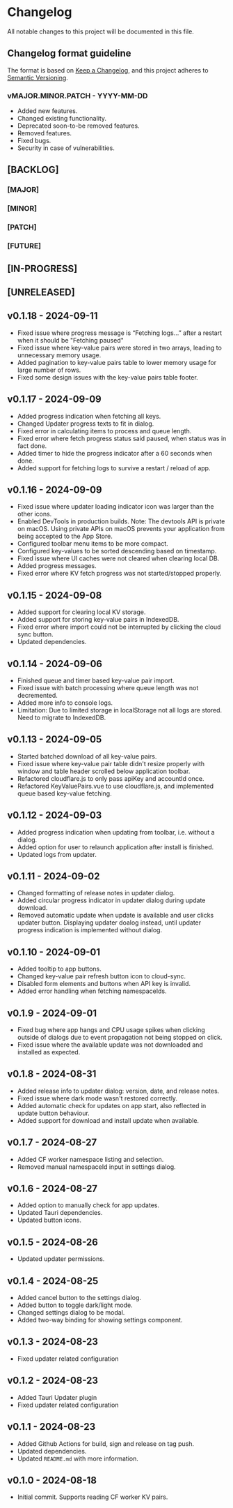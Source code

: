 # Changelog
All notable changes to this project will be documented in this file.

## Changelog format guideline
The format is based on [Keep a Changelog](https://keepachangelog.com/en/1.0.0/),
and this project adheres to [Semantic Versioning](https://semver.org/spec/v2.0.0.html).

### vMAJOR.MINOR.PATCH - YYYY-MM-DD

- Added new features.
- Changed existing functionality.
- Deprecated soon-to-be removed features.
- Removed features.
- Fixed bugs.
- Security in case of vulnerabilities.

## [BACKLOG]

### [MAJOR]

### [MINOR]

### [PATCH]

### [FUTURE]

## [IN-PROGRESS]

## [UNRELEASED]

## v0.1.18 - 2024-09-11
- Fixed issue where progress message is “Fetching logs...” after a restart when it should be "Fetching paused"
- Fixed issue where key-value pairs were stored in two arrays, leading to unnecessary memory usage.
- Added pagination to key-value pairs table to lower memory usage for large number of rows.
- Fixed some design issues with the key-value pairs table footer.

## v0.1.17 - 2024-09-09
- Added progress indication when fetching all keys.
- Changed Updater progress texts to fit in dialog.
- Fixed error in calculating items to process and queue length.
- Fixed error where fetch progress status said paused, when status was in fact done.
- Added timer to hide the progress indicator after a 60 seconds when done.
- Added support for fetching logs to survive a restart / reload of app.

## v0.1.16 - 2024-09-09
- Fixed issue where updater loading indicator icon was larger than the other icons.
- Enabled DevTools in production builds. Note: The devtools API is private on macOS. Using private APIs on macOS prevents your application from being accepted to the App Store.
- Configured toolbar menu items to be more compact.
- Configured key-values to be sorted descending based on timestamp.
- Fixed issue where UI caches were not cleared when clearing local DB.
- Added progress messages.
- Fixed error where KV fetch progress was not started/stopped properly.

## v0.1.15 - 2024-09-08
- Added support for clearing local KV storage.
- Added support for storing key-value pairs in IndexedDB.
- Fixed error where import could not be interrupted by clicking the cloud sync button.
- Updated dependencies.

## v0.1.14 - 2024-09-06
- Finished queue and timer based key-value pair import.
- Fixed issue with batch processing where queue length was not decremented.
- Added more info to console logs.
- Limitation: Due to limited storage in localStorage not all logs are stored. Need to migrate to IndexedDB.

## v0.1.13 - 2024-09-05
- Started batched download of all key-value pairs.
- Fixed issue where key-value pair table didn't resize properly with window and table header scrolled below application toolbar.
- Refactored cloudflare.js to only pass apiKey and accountId once.
- Refactored KeyValuePairs.vue to use cloudflare.js, and implemented queue based key-value fetching.

## v0.1.12 - 2024-09-03
- Added progress indication when updating from toolbar, i.e. without a dialog.
- Added option for user to relaunch application after install is finished.
- Updated logs from updater.

## v0.1.11 - 2024-09-02
- Changed formatting of release notes in updater dialog.
- Added circular progress indicator in updater dialog during update download.
- Removed automatic update when update is available and user clicks updater button. Displaying updater doalog instead, until updater progress indication is implemented without dialog.

## v0.1.10 - 2024-09-01
- Added tooltip to app buttons.
- Changed key-value pair refresh button icon to cloud-sync.
- Disabled form elements and buttons when API key is invalid.
- Added error handling when fetching namespaceIds.

## v0.1.9 - 2024-09-01
- Fixed bug where app hangs and CPU usage spikes when clicking outside of dialogs due to event propagation not being stopped on click.
- Fixed issue where the available update was not downloaded and installed as expected.

## v0.1.8 - 2024-08-31
- Added release info to updater dialog: version, date, and release notes.
- Fixed issue where dark mode wasn't restored correctly.
- Added automatic check for updates on app start, also reflected in update button behaviour.
- Added support for download and install update when available.

## v0.1.7 - 2024-08-27
- Added CF worker namespace listing and selection.
- Removed manual namespaceId input in settings dialog.

## v0.1.6 - 2024-08-27
- Added option to manually check for app updates.
- Updated Tauri dependencies.
- Updated button icons.

## v0.1.5 - 2024-08-26
- Updated updater permissions.

## v0.1.4 - 2024-08-25
- Added cancel button to the settings dialog.
- Added button to toggle dark/light mode.
- Changed settings dialog to be modal.
- Added two-way binding for showing settings component.

## v0.1.3 - 2024-08-23
- Fixed updater related configuration

## v0.1.2 - 2024-08-23
- Added Tauri Updater plugin
- Fixed updater related configuration

## v0.1.1 - 2024-08-23
- Added Github Actions for build, sign and release on tag push.
- Updated dependencies.
- Updated `README.md` with more information.

## v0.1.0 - 2024-08-18
- Initial commit. Supports reading CF worker KV pairs.
